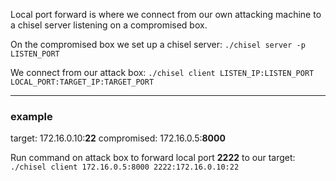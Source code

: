 Local port forward is where we connect from our own attacking machine to a chisel server listening on a compromised box.

On the compromised box we set up a chisel server:
`./chisel server -p LISTEN_PORT`

We connect from our attack box:
`./chisel client LISTEN_IP:LISTEN_PORT LOCAL_PORT:TARGET_IP:TARGET_PORT`

---

### example
target: 172.16.0.10:**22**
compromised: 172.16.0.5:**8000**

Run command on attack box to forward local port **2222** to our target:\
`./chisel client 172.16.0.5:8000 2222:172.16.0.10:22`
